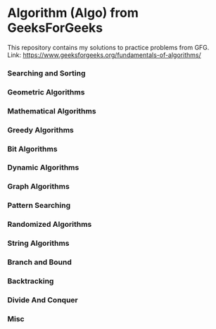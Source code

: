 # Algorithm (Algo) from GeeksForGeeks

This repository contains my solutions to practice problems from GFG. <br />
Link: https://www.geeksforgeeks.org/fundamentals-of-algorithms/

### Searching and Sorting

### Geometric Algorithms

### Mathematical Algorithms

### Greedy Algorithms

### Bit Algorithms

### Dynamic Algorithms

### Graph Algorithms

### Pattern Searching

### Randomized Algorithms

### String Algorithms

### Branch and Bound

### Backtracking

### Divide And Conquer

### Misc

